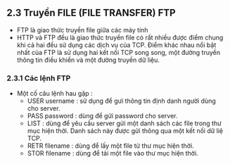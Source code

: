 ## 2.3 Truyền FILE (FILE TRANSFER) FTP
- FTP là giao thức truyền file giữa các máy tính
- HTTP và FTP đều là giao thức truyền file có rất nhiều được điểm chung khi cả hai đều sử dụng các dịch vụ của TCP. Điểm khác nhau nổi bật nhất của FTP là sử dụng hai kết nối TCP song song, một đường truyền thông tin điều khiển và một đường truyền dữ liệu.
### 2.3.1 Các lệnh FTP 
- Một cố câu lệnh hau gặp :
    + USER username : sử dụng để gưi thông tin định danh người dùng cho server.
    + PASS password : dùng để gửi password cho server.
    + LIST : dùng để yêu cầu server gửi một danh sách các file trong thư mục hiện thời. Danh sách này được gửi thông qua một kết nối dữ liệ TCP.
    + RETR filename : dùng để lấy một file từ thư mục hiện thời.
    + STOR filename : dùng để tải một file vào thư mục hiện thời.
